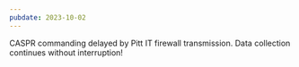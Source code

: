 ```yaml
---
pubdate: 2023-10-02
---
```


CASPR commanding delayed by Pitt IT firewall transmission.  Data collection continues without interruption!
